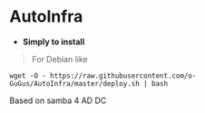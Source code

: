 # AutoInfra

- **Simply to install**
> For Debian like

~~~shell
wget -O - https://raw.githubusercontent.com/o-GuGus/AutoInfra/master/deploy.sh | bash
~~~

Based on samba 4 AD DC 
